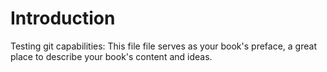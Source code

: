 # Introduction

Testing git capabilities: This file file serves as your book's preface, a great place to describe your book's content and ideas.

